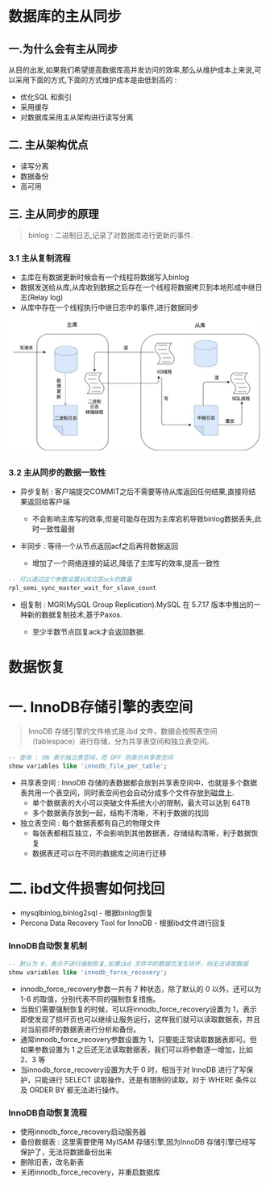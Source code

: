 # 数据库的主从同步


## 一.为什么会有主从同步
从目的出发,如果我们希望提高数据库高并发访问的效率,那么从维护成本上来说,可以采用下面的方式,下面的方式维护成本是由低到高的 : 
- 优化SQL 和索引
- 采用缓存
- 对数据库采用主从架构进行读写分离

## 二. 主从架构优点
- 读写分离
- 数据备份
- 高可用

## 三. 主从同步的原理
> binlog : 二进制日志,记录了对数据库进行更新的事件.

### 3.1 主从复制流程

- 主库在有数据更新时候会有一个线程将数据写入binlog
- 数据发送给从库,从库收到数据之后存在一个线程将数据拷贝到本地形成中继日志(Relay log)
- 从库中存在一个线程执行中继日志中的事件,进行数据同步

![img](../../resources/sql/637d392dbcdacf14cbb2791085a62b31.png)

### 3.2 主从同步的数据一致性

- 异步复制 : 客户端提交COMMIT之后不需要等待从库返回任何结果,直接将结果返回给客户端
  - 不会影响主库写的效率,但是可能存在因为主库宕机导致binlog数据丢失,此时一致性最弱


- 半同步 : 等待一个从节点返回acf之后再将数据返回

  - 增加了一个网络连接的延迟,降低了主库写的效率,提高一致性

```sql
-- 可以通过这个参数设置从库应答ack的数量
rpl_semi_sync_master_wait_for_slave_count
```


- 组复制 : MGR(MySQL Group Replication).MySQL 在 5.7.17 版本中推出的一种新的数据复制技术,基于Paxos.

  - 至少半数节点回复ack才会返回数据.



# 数据恢复

# 一. InnoDB存储引擎的表空间

> InnoDB 存储引擎的文件格式是.ibd 文件，数据会按照表空间（tablespace）进行存储，分为共享表空间和独立表空间。

```sql
-- 查询 : ON 表示独立表空间，而 OFF 则表示共享表空间
show variables like 'innodb_file_per_table';
```

- 共享表空间 : InnoDB 存储的表数据都会放到共享表空间中，也就是多个数据表共用一个表空间，同时表空间也会自动分成多个文件存放到磁盘上.
  - 单个数据表的大小可以突破文件系统大小的限制，最大可以达到 64TB
  - 多个数据表存放到一起，结构不清晰，不利于数据的找回
- 独立表空间 : 每个数据表都有自己的物理文件
  - 每张表都相互独立，不会影响到其他数据表，存储结构清晰，利于数据恢复
  - 数据表还可以在不同的数据库之间进行迁移

# 二. ibd文件损害如何找回

- mysqlbinlog,binlog2sql - 根据binlog恢复
- Percona Data Recovery Tool for InnoDB - 根据ibd文件进行回复

### InnoDB自动恢复机制

```sql
-- 默认为 0，表示不进行强制恢复,如果ibd 文件中的数据页发生损坏，则无法读取数据
show variables like 'innodb_force_recovery';
```

- innodb_force_recovery参数一共有 7 种状态，除了默认的 0 以外，还可以为 1-6 的取值，分别代表不同的强制恢复措施。
- 当我们需要强制恢复的时候，可以将innodb_force_recovery设置为 1，表示即使发现了损坏页也可以继续让服务运行，这样我们就可以读取数据表，并且对当前损坏的数据表进行分析和备份。
- 通常innodb_force_recovery参数设置为 1，只要能正常读取数据表即可。但如果参数设置为 1 之后还无法读取数据表，我们可以将参数逐一增加，比如 2、3 等
- 当innodb_force_recovery设置为大于 0 时，相当于对 InnoDB 进行了写保护，只能进行 SELECT 读取操作，还是有限制的读取，对于 WHERE 条件以及 ORDER BY 都无法进行操作。

### InnoDB自动恢复流程

- 使用innodb_force_recovery启动服务器
- 备份数据表 : 这里需要使用 MyISAM 存储引擎,因为InnoDB 存储引擎已经写保护了，无法将数据备份出来
- 删除旧表，改名新表
- 关闭innodb_force_recovery，并重启数据库















